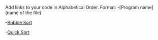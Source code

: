Add links to your code in Alphabetical Order.
Format:
-[Program name](name of the file)

-[Bubble Sort](bubble.java)

-[Quick Sort](quick_sort.java)
